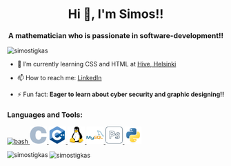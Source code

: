 <h1 align="center">Hi 👋, I'm Simos!!</h1>
<h3 align="center">A mathematician who is passionate in software-development!!</h3>

<p align="left"> <img src="https://komarev.com/ghpvc/?username=simostigkas&label=Profile%20views&color=0e75b6&style=flat" alt="simostigkas" /> </p>

- 🌱 I’m currently learning CSS and HTML at [Hive, Helsinki](https://www.hive.fi/en/)

- 📫 How to reach me: [LinkedIn](https://www.linkedin.com/in/simos-tigkas/)

- ⚡ Fun fact: **Eager to learn about cyber security and graphic designing!!**


<h3 align="left">Languages and Tools:</h3>
<p align="left"> <a href="https://www.gnu.org/software/bash/" target="_blank" rel="noreferrer"> <img src="https://www.vectorlogo.zone/logos/gnu_bash/gnu_bash-icon.svg" alt="bash" width="40" height="40"/> </a> <a href="https://www.cprogramming.com/" target="_blank" rel="noreferrer"> <img src="https://raw.githubusercontent.com/devicons/devicon/master/icons/c/c-original.svg" alt="c" width="40" height="40"/> </a> <a href="https://www.w3schools.com/cpp/" target="_blank" rel="noreferrer"> <img src="https://raw.githubusercontent.com/devicons/devicon/master/icons/cplusplus/cplusplus-original.svg" alt="cplusplus" width="40" height="40"/> </a> <a href="https://www.linux.org/" target="_blank" rel="noreferrer"> <img src="https://raw.githubusercontent.com/devicons/devicon/master/icons/linux/linux-original.svg" alt="linux" width="40" height="40"/> </a> <a href="https://www.mysql.com/" target="_blank" rel="noreferrer"> <img src="https://raw.githubusercontent.com/devicons/devicon/master/icons/mysql/mysql-original-wordmark.svg" alt="mysql" width="40" height="40"/> </a> <a href="https://www.photoshop.com/en" target="_blank" rel="noreferrer"> <img src="https://raw.githubusercontent.com/devicons/devicon/master/icons/photoshop/photoshop-line.svg" alt="photoshop" width="40" height="40"/> </a> <a href="https://www.python.org" target="_blank" rel="noreferrer"> <img src="https://raw.githubusercontent.com/devicons/devicon/master/icons/python/python-original.svg" alt="python" width="40" height="40"/> </a> </p>

<p><img align="left" src="https://github-readme-stats.vercel.app/api/top-langs?username=simostigkas&show_icons=true&locale=en&layout=compact" alt="simostigkas" /></p>

<p>&nbsp;<img align="center" src="https://github-readme-stats.vercel.app/api?username=simostigkas&show_icons=true&locale=en" alt="simostigkas" /></p>
